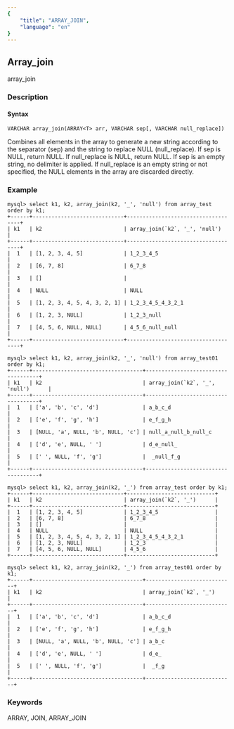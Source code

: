 ```yaml
---
{
    "title": "ARRAY_JOIN",
    "language": "en"
}
---
```


<!-- 
Licensed to the Apache Software Foundation (ASF) under one
or more contributor license agreements.  See the NOTICE file
distributed with this work for additional information
regarding copyright ownership.  The ASF licenses this file
to you under the Apache License, Version 2.0 (the
"License"); you may not use this file except in compliance
with the License.  You may obtain a copy of the License at

  http://www.apache.org/licenses/LICENSE-2.0

Unless required by applicable law or agreed to in writing,
software distributed under the License is distributed on an
"AS IS" BASIS, WITHOUT WARRANTIES OR CONDITIONS OF ANY
KIND, either express or implied.  See the License for the
specific language governing permissions and limitations
under the License.
-->

## Array_join

array_join


### Description

#### Syntax

`VARCHAR array_join(ARRAY<T> arr, VARCHAR sep[, VARCHAR null_replace])`

Combines all elements in the array to generate a new string according to the separator (sep) 
and the string to replace NULL (null_replace).
If sep is NULL, return NULL.
If null_replace is NULL, return NULL.
If sep is an empty string, no delimiter is applied.
If null_replace is an empty string or not specified, the NULL elements in the array are discarded directly.

### Example

```
mysql> select k1, k2, array_join(k2, '_', 'null') from array_test order by k1;
+------+-----------------------------+------------------------------------+
| k1   | k2                          | array_join(`k2`, '_', 'null')      |
+------+-----------------------------+------------------------------------+
|  1   | [1, 2, 3, 4, 5]             | 1_2_3_4_5                          |
|  2   | [6, 7, 8]                   | 6_7_8                              |
|  3   | []                          |                                    |
|  4   | NULL                        | NULL                               |
|  5   | [1, 2, 3, 4, 5, 4, 3, 2, 1] | 1_2_3_4_5_4_3_2_1                  |
|  6   | [1, 2, 3, NULL]             | 1_2_3_null                         |
|  7   | [4, 5, 6, NULL, NULL]       | 4_5_6_null_null                    |
+------+-----------------------------+------------------------------------+

mysql> select k1, k2, array_join(k2, '_', 'null') from array_test01 order by k1;
+------+-----------------------------------+------------------------------------+
| k1   | k2                                | array_join(`k2`, '_', 'null')      |
+------+-----------------------------------+------------------------------------+
|  1   | ['a', 'b', 'c', 'd']              | a_b_c_d                            |
|  2   | ['e', 'f', 'g', 'h']              | e_f_g_h                            |
|  3   | [NULL, 'a', NULL, 'b', NULL, 'c'] | null_a_null_b_null_c               |
|  4   | ['d', 'e', NULL, ' ']             | d_e_null_                          |
|  5   | [' ', NULL, 'f', 'g']             |  _null_f_g                         |
+------+-----------------------------------+------------------------------------+

mysql> select k1, k2, array_join(k2, '_') from array_test order by k1;
+------+-----------------------------+----------------------------+
| k1   | k2                          | array_join(`k2`, '_')      |
+------+-----------------------------+----------------------------+
|  1   | [1, 2, 3, 4, 5]             | 1_2_3_4_5                  |
|  2   | [6, 7, 8]                   | 6_7_8                      |
|  3   | []                          |                            |
|  4   | NULL                        | NULL                       |
|  5   | [1, 2, 3, 4, 5, 4, 3, 2, 1] | 1_2_3_4_5_4_3_2_1          |
|  6   | [1, 2, 3, NULL]             | 1_2_3                      |
|  7   | [4, 5, 6, NULL, NULL]       | 4_5_6                      |
+------+-----------------------------+----------------------------+

mysql> select k1, k2, array_join(k2, '_') from array_test01 order by k1;
+------+-----------------------------------+----------------------------+
| k1   | k2                                | array_join(`k2`, '_')      |
+------+-----------------------------------+----------------------------+
|  1   | ['a', 'b', 'c', 'd']              | a_b_c_d                    |
|  2   | ['e', 'f', 'g', 'h']              | e_f_g_h                    |
|  3   | [NULL, 'a', NULL, 'b', NULL, 'c'] | a_b_c                      |
|  4   | ['d', 'e', NULL, ' ']             | d_e_                       |
|  5   | [' ', NULL, 'f', 'g']             |  _f_g                      |
+------+-----------------------------------+----------------------------+
```

### Keywords

ARRAY, JOIN, ARRAY_JOIN
